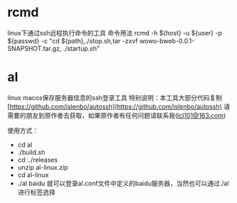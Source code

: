 # rcmd
linux下通过ssh远程执行命令的工具
 命令用法
rcmd -h ${host} -u ${user} -p ${passwd} -c "cd ${path},./stop.sh,tar -zxvf wowo-bweb-0.0.1-SNAPSHOT.tar.gz, ./startup.sh"

# al
linux macos保存服务器信息的ssh登录工具
特别说明：本工具大部分代码复制[https://github.com/islenbo/autossh](https://github.com/islenbo/autossh)
请需要的朋友到原作者去获取，如果原作者有任何问题请联系我(lcl101@163.com)

使用方式：
- cd al
- ./build.sh
- cd ../releases
- unzip al-linux.zip
- cd al-linux
- ./al baidu
就可以登录al.conf文件中定义的baidu服务器，当然也可以通过./al 进行标签选择